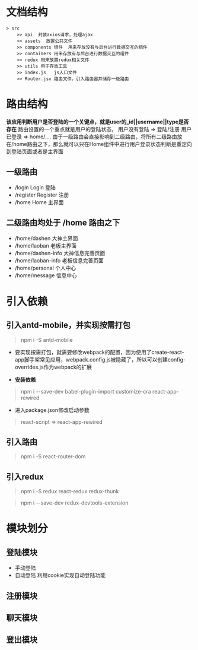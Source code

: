 # 文档结构
    > src 
        >> api  封装axios请求，处理ajax
        >> assets  放置公共文件
        >> components 组件  用来存放没有与后台进行数据交互的组件
        >> containers 用来存放有与后台进行数据交互的组件
        >> redux 用来放置redux相关文件
        >> utils 用于存放工具
        >> index.js   js入口文件
        >> Router.jsx 路由文件，引入路由器并储存一级路由

# 路由结构
**该应用判断用户是否登陆的一个关键点，就是user的_id||username||type是否存在**
路由设置的一个重点就是用户的登陆状态，
用户没有登陆  =>  登陆/注册
用户已登录 => home/....
由于一级路由会直接影响到二级路由，将所有二级路由放在/home路由之下，那么就可以只在Home组件中进行用户登录状态判断是重定向到登陆页面或者是主界面
## 一级路由
+ /login  Login 登陆
+ /register Register 注册
+ /home Home  主界面

## 二级路由均处于 /home 路由之下

+ /home/dashen  大神主界面
+ /home/laoban  老板主界面
+ /home/dashen-info  大神信息完善页面
+ /home/laoban-info  老板信息完善页面
+ /home/personal  个人中心
+ /home/message  信息中心

# 引入依赖
## 引入antd-mobile，并实现按需打包
> npm i -S antd-mobile 
+ 要实现按需打包，就需要修改webpack的配置，因为使用了create-react-app脚手架常见应用，webpack.config.js被隐藏了，所以可以创建config-overrides.js作为webpack的扩展 

+  **安装依赖**
> npm i --save-dev babel-plugin-import customize-cra react-app-rewired
+ 进入package.json修改启动参数
> react-script => react-app-rewired

## 引入路由
> npm i -S react-router-dom

## 引入redux
> npm i -S redux react-redux redux-thunk 

> npm i --save-dev redux-devtools-extension

# 模块划分

## 登陆模块
+ 手动登陆
+ 自动登陆 
利用cookie实现自动登陆功能

## 注册模块

## 聊天模块

## 登出模块